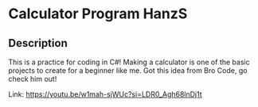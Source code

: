 # Calculator Program HanzS

## Description
This is a practice for coding in C#! Making a calculator is
one of the basic projects to create for a beginner like me.
Got this idea from Bro Code, go check him out!

Link: https://youtu.be/w1mah-sjWUc?si=LDR0_Agh68lnDj1t
